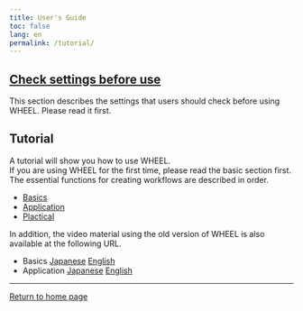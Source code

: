 ```yaml
---
title: User's Guide
toc: false
lang: en
permalink: /tutorial/
---
```


## [Check settings before use]({{site.baseurl}}/preparation_for_use/)
This section describes the settings that users should check before using WHEEL. Please read it first.

## Tutorial
A tutorial will show you how to use WHEEL.  
If you are using WHEEL for the first time, please read the basic section first. The essential functions for creating workflows are described in order.
 * [Basics](1_basic_tutorial/)
 * [Application](2_advanced_tutorial/)
 * [Plactical](3_application_tutorial/)

In addition, the video material using the old version of WHEEL is also available at the following URL.  
 * Basics [Japanese](https://youtu.be/1sh_XA6o7Zw) [English](https://youtu.be/10FP6lnVISk)  
 * Application [Japanese](https://youtu.be/1c-88BGdhPM) [English](https://youtu.be/XR-zGcDhR50)



--------
[Return to home page]({{site.baseurl}}/)
